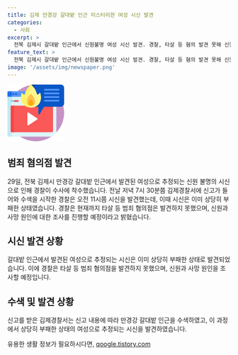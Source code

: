 ```yaml
---
title: 김제 만경강 갈대밭 인근 미스터리한 여성 시신 발견
categories:
  - 사회
excerpt: >
  전북 김제시 갈대밭 인근에서 신원불명 여성 시신 발견. 경찰, 타살 등 혐의 발견 못해 신원 조사 예정. 부패 진행된 상태의 시신으로 수색 중 발견. 경찰, 사망 원인 등 조사할 예정. (150자)
feature_text: >
  전북 김제시 갈대밭 인근에서 신원불명 여성 시신 발견. 경찰, 타살 등 혐의 발견 못해 신원 조사 예정. 부패 진행된 상태의 시신으로 수색 중 발견. 경찰, 사망 원인 등 조사할 예정. (150자)
image: '/assets/img/newspaper.png'
---
```


<p><img src="/assets/img/news.png" alt="rentncar 속보" /></p>

<h2 data-ke-size="size26">범죄 혐의점 발견</h2>

<p data-ke-size="size16">29일, 전북 김제시 만경강 갈대밭 인근에서 발견된 여성으로 추정되는 신원 불명의 시신으로 인해 경찰이 수사에 착수했습니다. 전날 저녁 7시 30분쯤 김제경찰서에 신고가 들어와 수색을 시작한 경찰은 오전 11시쯤 시신을 발견했는데, 이때 시신은 이미 상당히 부패한 상태였습니다. 경찰은 현재까지 타살 등 범죄 혐의점은 발견하지 못했으며, 신원과 사망 원인에 대한 조사를 진행할 예정이라고 밝혔습니다.</p>

<h2 data-ke-size="size26">시신 발견 상황</h2>

<p data-ke-size="size16">갈대밭 인근에서 발견된 여성으로 추정되는 시신은 이미 상당히 부패한 상태로 발견되었습니다. 이에 경찰은 타살 등 범죄 혐의점을 발견하지 못했으며, 신원과 사망 원인을 조사할 예정입니다.</p>

<h2 data-ke-size="size26">수색 및 발견 상황</h2>

<p data-ke-size="size16">신고를 받은 김제경찰서는 신고 내용에 따라 만경강 갈대밭 인근을 수색하였고, 이 과정에서 상당히 부패한 상태의 여성으로 추정되는 시신을 발견하였습니다.</p>
유용한 생활 정보가 필요하시다면, <a href="https://qoogle.tistory.com" rel="dofollow">qoogle.tistory.com</a>


